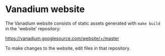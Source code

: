 # Vanadium website

The Vanadium website consists of static assets generated with `make build` in
the 'website' repository:

https://vanadium.googlesource.com/website/+/master

To make changes to the website, edit files in that repository.
